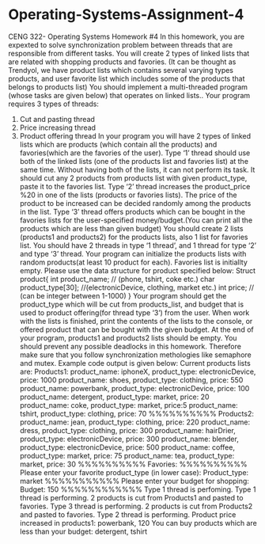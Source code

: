 # Operating-Systems-Assignment-4

CENG 322- Operating Systems
 Homework #4
In this homework, you are expexted to solve synchronization problem between
threads that are responsible from different tasks. You will create 2 types of
linked lists that are related with shopping products and favories. (It can be
thought as Trendyol, we have product lists which contains several varying types
products, and user favorite list which includes some of the products that
belongs to products list) You should implement a multi-threaded program
(whose tasks are given below) that operates on linked lists.. Your program
requires 3 types of threads:
1. Cut and pasting thread
2. Price increasing thread
3. Product offering thread
In your program you will have 2 types of linked lists which are products (which
contain all the products) and favories(which are the favories of the user).
Type ‘1’ thread should use both of the linked lists (one of the products list and
favories list) at the same time. Without having both of the lists, it can not
perform its task. It should cut any 2 products from products list with given
product_type, paste it to the favories list.
Type ‘2’ thread increases the product_price %20 in one of the lists (products or
favories lists). The price of the product to be increased can be decided
randomly among the products in the list.
Type ‘3’ thread offers products which can be bought in the favories lists for the
user-specified money/budget.(You can print all the products which are less
than given budget)
You should create 2 lists (products1 and products2) for the products lists, also 1
list for favories list.
You should have 2 threads in type ‘1 thread’, and 1 thread for type ‘2’ and type
‘3’ thread.
Your program can initialize the products lists with random products(at least 10
product for each). Favories list is initiallty empty. Please use the data structure
for product specified below:
Struct product{
int product_name; // (phone, tshirt, coke etc.)
char product_type[30]; //(electronicDevice, clothing, market etc.)
int price; // (can be integer between 1-1000)
 }
Your program should get the product_type which will be cut from
products_list, and budget that is used to product offering(for thread type ‘3’)
from the user. When work with the lists is finished, print the contents of the
lists to the console, or offered product that can be bought with the given
budget. At the end of your program, products1 and products2 lists should be
empty.
You should prevent any possible deadlocks in this homework. Therefore make
sure that you follow synchronization methologies like semaphore and mutex.
Example code output is given below:
Current products lists are:
Products1:
product_name: iphoneX, product_type: electronicDevice, price: 1000
product_name: shoes, product_type: clothing, price: 550
product_name: powerbank, product_type: electronicDevice, price: 100
product_name: detergent, product_type: market, price: 20
product_name: coke, product_type: market, price:5
product_name: tshirt, product_type: clothing, price: 70
%%%%%%%%%%
 Products2:
product_name: jean, product_type: clothing, price: 220
product_name: dress, product_type: clothing, price: 300
product_name: hairDrier, product_type: electronicDevice, price: 300
product_name: blender, product_type: electronicDevice, price: 500
product_name: coffee, product_type: market, price: 75
 product_name: tea, product_type: market, price: 30
 %%%%%%%%%%
 Favories:
 %%%%%%%%%%
 Please enter your favorite product_type (in lower case):
 Product_type: market
 %%%%%%%%%%%
 Please enter your budget for shopping:
 Budget: 150
 %%%%%%%%%%%%
 Type 1 thread is perfoming.
 Type 1 thread is performing.
 2 products is cut from Products1 and pasted to favories.
 Type 3 thread is performing.
 2 products is cut from Products2 and pasted to favories.
 Type 2 thread is performing.
 Product price increased in products1: powerbank, 120
 You can buy products which are less than your budget: detergent, tshirt 
